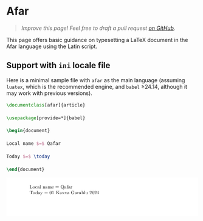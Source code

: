 # Afar

<blockquote>
  <p><em>Improve this page! Feel free to draft a pull request <a href="https://github.com/latex3/babel/tree/docs/docs">on GitHub</a></em>.</p>
</blockquote>

This page offers basic guidance on typesetting a LaTeX document in the
Afar language using the Latin script.

## Support with `ini` locale file

Here is a minimal sample file with `afar` as the main language
(assuming `luatex`, which is the recommended engine, and `babel` ≥24.14,
although it may work with previous versions).

```tex
\documentclass[afar]{article}

\usepackage[provide=*]{babel}

\begin{document}

Local name $=$ Qafar

Today $=$ \today

\end{document}
```

![](../media/locale-afar.png)